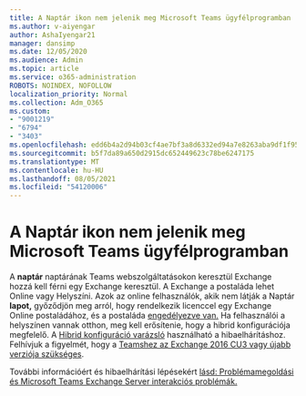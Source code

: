 ```yaml
---
title: A Naptár ikon nem jelenik meg Microsoft Teams ügyfélprogramban
ms.author: v-aiyengar
author: AshaIyengar21
manager: dansimp
ms.date: 12/05/2020
ms.audience: Admin
ms.topic: article
ms.service: o365-administration
ROBOTS: NOINDEX, NOFOLLOW
localization_priority: Normal
ms.collection: Adm_O365
ms.custom:
- "9001219"
- "6794"
- "3403"
ms.openlocfilehash: edd6b4a2d94b03cf4ae7bf3a8d6332ed94a7e8263aba9df1f9588eecbd0ce05a
ms.sourcegitcommit: b5f7da89a650d2915dc652449623c78be6247175
ms.translationtype: MT
ms.contentlocale: hu-HU
ms.lasthandoff: 08/05/2021
ms.locfileid: "54120006"
---
```

# <a name="calendar-icon-isnt-showing-in-microsoft-teams-client"></a>A Naptár ikon nem jelenik meg Microsoft Teams ügyfélprogramban

A **naptár** naptárának Teams webszolgáltatásokon keresztül Exchange hozzá kell férni egy Exchange keresztül. A Exchange a postaláda lehet Online vagy Helyszíni. Azok az online felhasználók, akik nem látják a Naptár **lapot,** győződjön meg arról, hogy rendelkezik licenccel egy Exchange Online postaládához, és a postaláda [engedélyezve van.](https://docs.microsoft.com/exchange/recipients-in-exchange-online/create-user-mailboxes) Ha felhasználói a helyszínen vannak otthon, meg kell erősítenie, hogy a hibrid konfigurációja megfelelő. A [Hibrid konfiguráció varázsló](https://docs.microsoft.com/exchange/hybrid-deployment/hybrid-agent) használható a hibaelhárításhoz. Felhívjuk a figyelmét, hogy a [Teamshez az Exchange 2016 CU3 vagy újabb verziója szükséges](https://docs.microsoft.com/microsoftteams/exchange-teams-interact).

További információért és hibaelhárítási lépésekért [lásd: Problémamegoldási és Microsoft Teams Exchange Server interakciós problémák.](https://docs.microsoft.com/microsoftteams/troubleshoot/known-issues/teams-exchange-interaction-issue)
